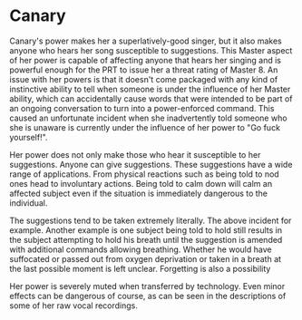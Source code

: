 # Canary
Canary's power makes her a superlatively-good singer, but it also makes anyone who hears her song susceptible to suggestions. This Master aspect of her power is capable of affecting anyone that hears her singing and is powerful enough for the PRT to issue her a threat rating of Master 8. An issue with her powers is that it doesn't come packaged with any kind of instinctive ability to tell when someone is under the influence of her Master ability, which can accidentally cause words that were intended to be part of an ongoing conversation to turn into a power-enforced command. This caused an unfortunate incident when she inadvertently told someone who she is unaware is currently under the influence of her power to "Go fuck yourself!".

Her power does not only make those who hear it susceptible to her suggestions. Anyone can give suggestions. These suggestions have a wide range of applications. From physical reactions such as being told to nod ones head to involuntary actions. Being told to calm down will calm an affected subject even if the situation is immediately dangerous to the individual.

The suggestions tend to be taken extremely literally. The above incident for example. Another example is one subject being told to hold still results in the subject attempting to hold his breath until the suggestion is amended with additional commands allowing breathing. Whether he would have suffocated or passed out from oxygen deprivation or taken in a breath at the last possible moment is left unclear. Forgetting is also a possibility 

Her power is severely muted when transferred by technology. Even minor effects can be dangerous of course, as can be seen in the descriptions of some of her raw vocal recordings.
